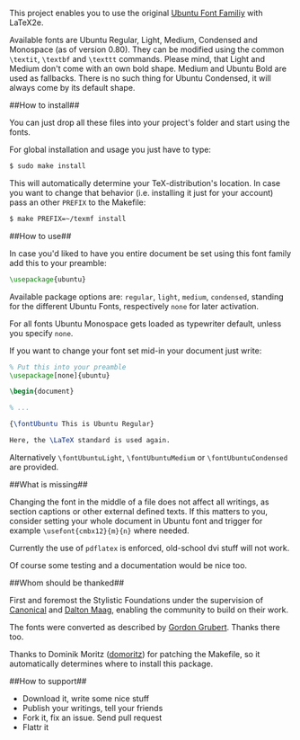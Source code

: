 This project enables you to use the original [Ubuntu Font Familiy](http://font.ubuntu.com) with LaTeX2e.

Available fonts are Ubuntu Regular, Light, Medium, Condensed and Monospace (as of version 0.80). They can be modified using the common `\textit`, `\textbf` and `\texttt` commands. Please mind, that Light and Medium don't come with an own bold shape. Medium and Ubuntu Bold are used as fallbacks. There is no such thing for Ubuntu Condensed, it will always come by its default shape.

##How to install##

You can just drop all these files into your project's folder and start using the fonts.

For global installation and usage you just have to type:

```bash
$ sudo make install
```

This will automatically determine your TeX-distribution's location. In case you want to change that behavior (i.e. installing it just for your account) pass an other `PREFIX` to the Makefile:

```bash
$ make PREFIX=~/texmf install
```

##How to use##

In case you'd liked to have you entire document be set using this font family add this to your preamble:

```latex
\usepackage{ubuntu}
```

Available package options are: `regular`, `light`, `medium`, `condensed`, standing for the different Ubuntu Fonts, respectively `none` for later activation.

For all fonts Ubuntu Monospace gets loaded as typewriter default, unless you specify `none`.

If you want to change your font set mid-in your document just write:

```latex
% Put this into your preamble
\usepackage[none]{ubuntu}

\begin{document}

% ...

{\fontUbuntu This is Ubuntu Regular}

Here, the \LaTeX standard is used again.
```

Alternatively `\fontUbuntuLight`, `\fontUbuntuMedium` or `\fontUbuntuCondensed` are provided.

##What is missing##

Changing the font in the middle of a file does not affect all writings, as section captions or other external defined texts. If this matters to you, consider setting your whole document in Ubuntu font and trigger for example `\usefont{cmbx12}{m}{n}` where needed.

Currently the use of `pdflatex` is enforced, old-school dvi stuff will not work.

Of course some testing and a documentation would be nice too.

##Whom should be thanked##

First and foremost the Stylistic Foundations under the supervision of [Canonical](http://www.canonical.com/) and [Dalton Maag](http://www.daltonmaag.com/about/our_people.html), enabling the community to build on their work.

The fonts were converted as described by [Gordon Grubert](http://fachschaft.physik.uni-greifswald.de/~stitch/ttf.html). Thanks there too.

Thanks to Dominik Moritz ([domoritz](https://github.com/domoritz)) for patching the Makefile, so it automatically determines where to install this package.

##How to support##

* Download it, write some nice stuff
* Publish your writings, tell your friends
* Fork it, fix an issue. Send pull request
* Flattr it
